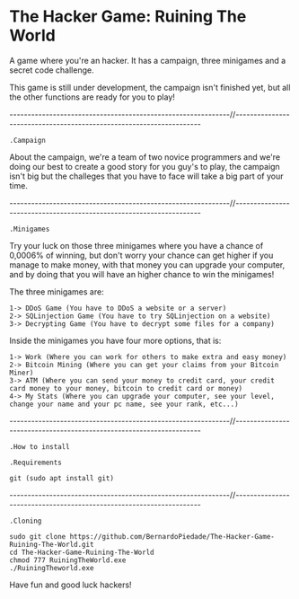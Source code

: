 # The Hacker Game: Ruining The World
A game where you're an hacker. It has a campaign, three minigames and a secret code challenge.

This game is still under development, the campaign isn't finished yet, but all the other functions are ready for you to play!

-------------------------------------------------------------//--------------------------------------------------------------------

    .Campaign

About the campaign, we're a team of two novice programmers and we're doing our best to create a good story for you guy's to play, the campaign isn't big but the challeges that you have to face will take a big part of your time.


-------------------------------------------------------------//--------------------------------------------------------------------

    .Minigames

Try your luck on those three minigames where you have a chance of 0,0006% of winning, but don't worry your chance can get higher if you manage to make money, with that money you can upgrade your computer, and by doing that you will have an higher chance to win the minigames!

The three minigames are:

    1-> DDoS Game (You have to DDoS a website or a server)
    2-> SQLinjection Game (You have to try SQLinjection on a website)
    3-> Decrypting Game (You have to decrypt some files for a company)


Inside the minigames you have four more options, that is:

    1-> Work (Where you can work for others to make extra and easy money)
    2-> Bitcoin Mining (Where you can get your claims from your Bitcoin Miner)
    3-> ATM (Where you can send your money to credit card, your credit card money to your money, bitcoin to credit card or money)
    4-> My Stats (Where you can upgrade your computer, see your level, change your name and your pc name, see your rank, etc...)
    
-------------------------------------------------------------//--------------------------------------------------------------------

    .How to install
    
    .Requirements
    
    git (sudo apt install git)
    
-------------------------------------------------------------//--------------------------------------------------------------------
    
    .Cloning
    
    sudo git clone https://github.com/BernardoPiedade/The-Hacker-Game-Ruining-The-World.git
    cd The-Hacker-Game-Ruining-The-World
    chmod 777 RuiningTheWorld.exe
    ./RuiningTheworld.exe

Have fun and good luck hackers!
